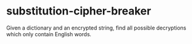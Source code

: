 # substitution-cipher-breaker
Given a dictionary and an encrypted string, find all possible decryptions which only contain English words.
